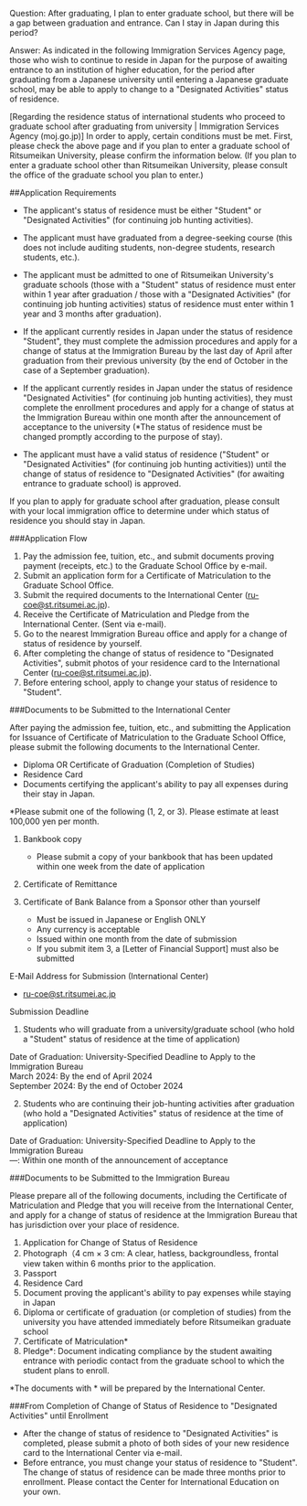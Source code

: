 Question: After graduating, I plan to enter graduate school, but there will be a gap between graduation and entrance. Can I stay in Japan during this period? 

Answer:
As indicated in the following Immigration Services Agency page, those who wish to continue to reside in Japan for the purpose of awaiting entrance to an institution of higher education, for the period after graduating from a Japanese university until entering a Japanese graduate school, may be able to apply to change to a "Designated Activities" status of residence.

[Regarding the residence status of international students who proceed to graduate school after graduating from university | Immigration Services Agency (moj.go.jp)]
In order to apply, certain conditions must be met. First, please check the above page and if you plan to enter a graduate school of Ritsumeikan University, please confirm the information below. (If you plan to enter a graduate school other than Ritsumeikan University, please consult the office of the graduate school you plan to enter.)

##Application Requirements

  * The applicant's status of residence must be either "Student" or "Designated Activities" (for continuing job hunting activities).

  * The applicant must have graduated from a degree-seeking course (this does not include auditing students, non-degree students, research students, etc.).

  * The applicant must be admitted to one of Ritsumeikan University's graduate schools (those with a "Student" status of residence must enter within 1 year after graduation / those with a "Designated Activities" (for continuing job hunting activities) status of residence must enter within 1 year and 3 months after graduation).

  * If the applicant currently resides in Japan under the status of residence "Student", they must complete the admission procedures and apply for a change of status at the Immigration Bureau by the last day of April after graduation from their previous university (by the end of October in the case of a September graduation).

  * If the applicant currently resides in Japan under the status of residence "Designated Activities" (for continuing job hunting activities), they must complete the enrollment procedures and apply for a change of status at the Immigration Bureau within one month after the announcement of acceptance to the university (*The status of residence must be changed promptly according to the purpose of stay).

  * The applicant must have a valid status of residence ("Student" or "Designated Activities" (for continuing job hunting activities)) until the change of status of residence to "Designated Activities" (for awaiting entrance to graduate school) is approved.

If you plan to apply for graduate school after graduation, please consult with your local immigration office to determine under which status of residence you should stay in Japan. 

###Application Flow

  1. Pay the admission fee, tuition, etc., and submit documents proving payment (receipts, etc.) to the Graduate School Office by e-mail.
  2. Submit an application form for a Certificate of Matriculation to the Graduate School Office.
  3. Submit the required documents to the International Center (ru-coe@st.ritsumei.ac.jp).
  4. Receive the Certificate of Matriculation and Pledge from the International Center. (Sent via e-mail).
  5. Go to the nearest Immigration Bureau office and apply for a change of status of residence by yourself.
  6. After completing the change of status of residence to "Designated Activities", submit photos of your residence card to the International Center (ru-coe@st.ritsumei.ac.jp).
  7. Before entering school, apply to change your status of residence to "Student".

###Documents to be Submitted to the International Center

After paying the admission fee, tuition, etc., and submitting the Application for Issuance of Certificate of Matriculation to the Graduate School Office, please submit the following documents to the International Center.

- Diploma OR Certificate of Graduation (Completion of Studies)  
- Residence Card 
- Documents certifying the applicant's ability to pay all expenses during their stay in Japan.

*Please submit one of the following (1, 2, or 3). Please estimate at least 100,000 yen per month.

  1. Bankbook copy 
     * Please submit a copy of your bankbook that has been updated within one week from the date of application
  2. Certificate of Remittance
  3. Certificate of Bank Balance from a Sponsor other than yourself  

     * Must be issued in Japanese or English ONLY
     * Any currency is acceptable
     * Issued within one month from the date of submission
     * If you submit item 3, a [Letter of Financial Support] must also be submitted



E-Mail Address for Submission (International Center)  

  * ru-coe@st.ritsumei.ac.jp

Submission Deadline

1. Students who will graduate from a university/graduate school (who hold a "Student" status of residence at the time of application)

Date of Graduation: University-Specified Deadline to Apply to the Immigration Bureau  
March 2024: By the end of April 2024  
September 2024: By the end of October 2024 

2. Students who are continuing their job-hunting activities after graduation (who hold a "Designated Activities" status of residence at the time of application)

Date of Graduation: University-Specified Deadline to Apply to the Immigration Bureau  
―: Within one month of the announcement of acceptance



###Documents to be Submitted to the Immigration Bureau

Please prepare all of the following documents, including the Certificate of Matriculation and Pledge that you will receive from the International Center, and apply for a change of status of residence at the Immigration Bureau that has jurisdiction over your place of residence.

1. Application for Change of Status of Residence  
2. Photograph（4 cm × 3 cm: A clear, hatless, backgroundless, frontal view taken within 6 months prior to the application.  
3. Passport  
4. Residence Card  
5. Document proving the applicant's ability to pay expenses while staying in Japan  
6. Diploma or certificate of graduation (or completion of studies) from the university you have attended immediately before Ritsumeikan graduate school  
7. Certificate of Matriculation*  
8. Pledge*: Document indicating compliance by the student awaiting entrance with periodic contact from the graduate school to which the student plans to enroll.  


*The documents with * will be prepared by the International Center.


###From Completion of Change of Status of Residence to "Designated Activities" until Enrollment

  * After the change of status of residence to "Designated Activities" is completed, please submit a photo of both sides of your new residence card to the International Center via e-mail.
  * Before entrance, you must change your status of residence to "Student". The change of status of residence can be made three months prior to enrollment. Please contact the Center for International Education on your own.  